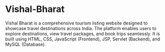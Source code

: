 # Vishal-Bharat
Vishal Bharat is a comprehensive tourism listing website designed to showcase travel destinations across India. The platform enables users to explore destinations, view travel packages, and book trips seamlessly. It is built using HTML, CSS, JavaScript (Frontend), JSP, Servlet (Backend), and MySQL (Database). 

